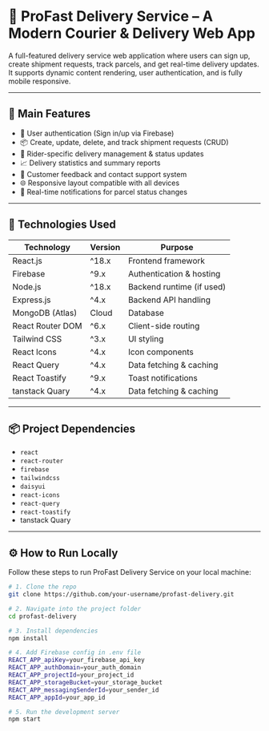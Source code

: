 # 🚚 ProFast Delivery Service – A Modern Courier & Delivery Web App

A full-featured delivery service web application where users can sign up, create shipment requests, track parcels, and get real-time delivery updates. It supports dynamic content rendering, user authentication, and is fully mobile responsive.

---

## 🌟 Main Features

- 🔐 User authentication (Sign in/up via Firebase)  
- 📦 Create, update, delete, and track shipment requests (CRUD)  
- 🛵 Rider-specific delivery management & status updates  
- 📈 Delivery statistics and summary reports  
- 💬 Customer feedback and contact support system  
- 🌐 Responsive layout compatible with all devices  
- 🔔 Real-time notifications for parcel status changes

---

## 🧰 Technologies Used

| Technology       | Version | Purpose                         |
|------------------|---------|--------------------------------|
| React.js         | ^18.x   | Frontend framework             |
| Firebase         | ^9.x    | Authentication & hosting       |
| Node.js          | ^18.x   | Backend runtime (if used)       |
| Express.js       | ^4.x    | Backend API handling           |
| MongoDB (Atlas)  | Cloud   | Database                      |
| React Router DOM | ^6.x    | Client-side routing            |
| Tailwind CSS     | ^3.x    | UI styling                    |
| React Icons      | ^4.x    | Icon components                |
| React Query      | ^4.x    | Data fetching & caching        |
| React Toastify   | ^9.x    | Toast notifications            |
| tanstack Quary   | ^4.x    | Data fetching & caching        |

---

## 📦 Project Dependencies

- `react`  
- `react-router`  
- `firebase`  
- `tailwindcss`  
- `daisyui`  
- `react-icons`  
- `react-query`  
- `react-toastify`
- tanstack Quary 

---

## ⚙️ How to Run Locally

Follow these steps to run ProFast Delivery Service on your local machine:

```bash
# 1. Clone the repo
git clone https://github.com/your-username/profast-delivery.git

# 2. Navigate into the project folder
cd profast-delivery

# 3. Install dependencies
npm install

# 4. Add Firebase config in .env file
REACT_APP_apiKey=your_firebase_api_key
REACT_APP_authDomain=your_auth_domain
REACT_APP_projectId=your_project_id
REACT_APP_storageBucket=your_storage_bucket
REACT_APP_messagingSenderId=your_sender_id
REACT_APP_appId=your_app_id

# 5. Run the development server
npm start

